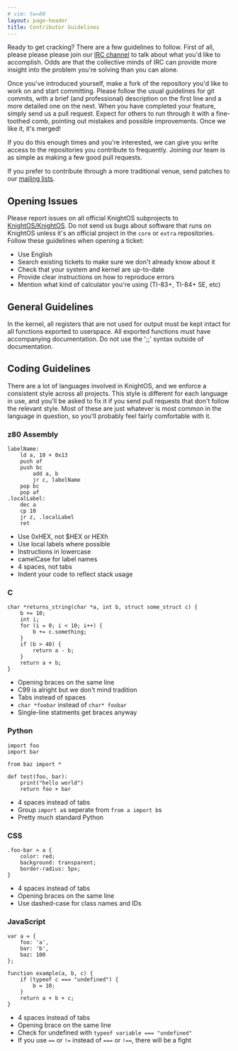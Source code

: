 ```yaml
---
# vim: tw=80
layout: page-header
title: Contributor Guidelines
---
```


Ready to get cracking? There are a few guidelines to follow. First of all,
please please please join our [IRC
channel](http://webchat.freenode.net/?channels=knightos&uio=d4) to talk about
what you'd like to accomplish. Odds are that the collective minds of IRC can
provide more insight into the problem you're solving than you can alone.

Once you've introduced yourself, make a fork of the repository you'd like to
work on and start committing. Please follow the usual guidelines for git
commits, with a brief (and professional) description on the first line and a
more detailed one on the next. When you have completed your feature, simply send
us a pull request. Expect for others to run through it with a fine-toothed comb,
pointing out mistakes and possible improvements. Once we like it, it's merged!

If you do this enough times and you're interested, we can give you write access
to the repositories you contribute to frequently. Joining our team is as simple
as making a few good pull requests.

If you prefer to contribute through a more traditional venue, send patches to
our [mailing lists](http://lists.sr.ht/~pixelherodev/knightos).

## Opening Issues

Please report issues on all official KnightOS subprojects to
[KnightOS/KnightOS](https://github.com/KnightOS/KnightOS/issues). Do not send us
bugs about software that runs on KnightOS unless it's an official project in the
`core` or `extra` repositories. Follow these guidelines when opening a ticket:

* Use English
* Search existing tickets to make sure we don't already know about it
* Check that your system and kernel are up-to-date
* Provide clear instructions on how to reproduce errors
* Mention what kind of calculator you're using (TI-83+, TI-84+ SE, etc)

## General Guidelines

In the kernel, all registers that are not used for output must be kept intact
for all functions exported to userspace. All exported functions must have
accompanying documentation. Do not use the ';;' syntax outside of documentation.

## Coding Guidelines

There are a lot of languages involved in KnightOS, and we enforce a consistent
style across all projects. This style is different for each language in use, and
you'll be asked to fix it if you send pull requests that don't follow the
relevant style. Most of these are just whatever is most common in the language
in question, so you'll probably feel fairly comfortable with it.

### z80 Assembly

    labelName:
        ld a, 10 + 0x13
        push af
        push bc
            add a, b
            jr c, labelName
        pop bc
        pop af
    .localLabel:
        dec a
        cp 10
        jr z, .localLabel
        ret

* Use 0xHEX, not $HEX or HEXh
* Use local labels where possible
* Instructions in lowercase
* camelCase for label names
* 4 spaces, not tabs
* Indent your code to reflect stack usage

### C

    char *returns_string(char *a, int b, struct some_struct c) {
    	b += 10;
    	int i;
    	for (i = 0; i < 10; i++) {
    		b += c.something;
    	}
    	if (b > 40) {
    		return a - b;
    	}
    	return a + b;
    }

* Opening braces on the same line
* C99 is alright but we don't mind tradition
* Tabs instead of spaces
* `char *foobar` instead of `char* foobar`
* Single-line statments get braces anyway

### Python

    import foo
    import bar

    from baz import *

    def test(foo, bar):
        print("hello world")
        return foo + bar

* 4 spaces instead of tabs
* Group `import a`s seperate from `from a import b`s
* Pretty much standard Python

### CSS

    .foo-bar > a {
        color: red;
        background: transparent;
        border-radius: 5px;
    }

* 4 spaces instead of tabs
* Opening braces on the same line
* Use dashed-case for class names and IDs

### JavaScript

    var a = {
        foo: 'a',
        bar: 'b',
        baz: 100
    };

    function example(a, b, c) {
        if (typeof c === "undefined") {
            b = 10;
        }
        return a + b + c;
    }

* 4 spaces instead of tabs
* Opening brace on the same line
* Check for undefined with `typeof variable === "undefined"`
* If you use `==` or `!=` instead of `===` or `!==`, there will be a fight
